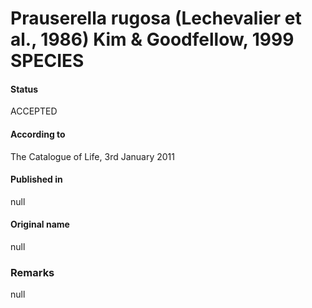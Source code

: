 # Prauserella rugosa (Lechevalier et al., 1986) Kim & Goodfellow, 1999 SPECIES

#### Status
ACCEPTED

#### According to
The Catalogue of Life, 3rd January 2011

#### Published in
null

#### Original name
null

### Remarks
null